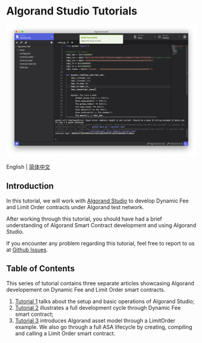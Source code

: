 # Algorand Studio Tutorials

<p align="center">
  <img src="./screenshots/main.png" width="720px">
</p>

English | [简体中文](README-CN.md)

## Introduction

In this tutorial, we will work with [Algorand Studio](https://github.com/ObsidianLabs/AlgorandStudio) to develop Dynamic Fee and Limit Order contracts under Algorand test network.

After working through this tutorial, you should have had a brief understanding of Algorand Smart Contract development and using Algorand Studio.

If you encounter any problem regarding this tutorial, feel free to report to us at [Github Issues](https://github.com/ObsidianLabs/algorand-tutorial/issues).

## Table of Contents

This series of tutorial contains three separate articles showcasing Algorand developement on Dynamic Fee and Limit Order smart contracts.

1. [Tutorial 1](tutorial-1.md) talks about the setup and basic operations of Algorand Studio;
1. [Tutorial 2](tutorial-2.md) illustrates a full development cycle through Dynamic Fee smart contract;
2. [Tutorial 3](tutorial-3.md) introduces Algorand asset model through a LimitOrder example. We also go through a full ASA lifecycle by creating, compiling and calling a Limit Order smart contract.
